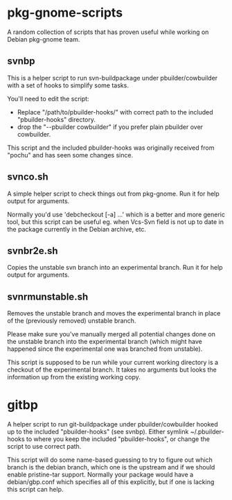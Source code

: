 # pkg-gnome-scripts

A random collection of scripts that has proven useful while
working on Debian pkg-gnome team.

## svnbp

This is a helper script to run svn-buildpackage under pbuilder/cowbuilder
with a set of hooks to simplify some tasks.

You'll need to edit the script:
 - Replace "/path/to/pbuilder-hooks/" with correct path to the included
   "pbuilder-hooks" directory.
 - drop the "--pbuilder cowbuilder" if you prefer plain pbuilder
   over cowbuilder.

This script and the included pbuilder-hooks was originally
received from "pochu" and has seen some changes since.

## svnco.sh

A simple helper script to check things out from pkg-gnome.
Run it for help output for arguments.

Normally you'd use 'debcheckout [-a] ...' which is a better
and more generic tool, but this script can be useful eg.
when Vcs-Svn field is not up to date in the package
currently in the Debian archive, etc.

## svnbr2e.sh

Copies the unstable svn branch into an experimental branch.
Run it for help output for arguments.

## svnrmunstable.sh

Removes the unstable branch and moves the experimental branch
in place of the (previously removed) unstable branch.

Please make sure you've manually merged all potential changes
done on the unstable branch into the experimental branch
(which might have happened since the experimental one was
branched from unstable).

This script is supposed to be run while your current working
directory is a checkout of the experimental branch. It takes
no arguments but looks the information up from the existing
working copy.

# gitbp

A helper script to run git-buildpackage under pbuilder/cowbuilder
hooked up to the included "pbuilder-hooks" (see svnbp).
Either symlink ~/.pbuilder-hooks to where you keep the included
"pbuilder-hooks", or change the script to use correct path.

This script will do some name-based guessing to try to figure
out which branch is the debian branch, which one is the upstream
and if we should enable pristine-tar support.
Normally your package would have a debian/gbp.conf which specifies
all of this explicitly, but if one is lacking this script can help.


